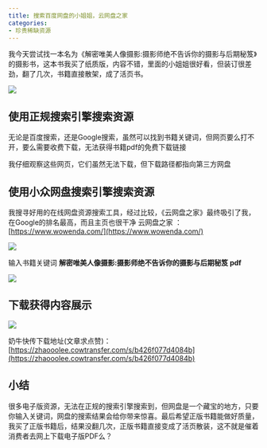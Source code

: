```yaml
---
title: 搜索百度网盘的小姐姐，云网盘之家
categories:
- 珍贵稀缺资源
---
```


我今天尝试找一本名为《解密唯美人像摄影:摄影师绝不告诉你的摄影与后期秘笈》的摄影书，这本书我买了纸质版，内容不错，里面的小姐姐很好看，但装订很差劲，翻了几次，书籍直接散架，成了活页书。

![](https://cdn.fangyuanxiaozhan.com/assets/1694166314278AJtAchaz.png)

## 使用正规搜索引擎搜索资源

无论是百度搜索，还是Google搜索，虽然可以找到书籍关键词，但网页要么打不开，要么需要收费下载，无法获得书籍pdf的免费下载链接

我仔细观察这些网页，它们虽然无法下载，但下载路径都指向第三方网盘

## 使用小众网盘搜索引擎搜索资源

我搜寻好用的在线网盘资源搜索工具，经过比较，《云网盘之家》最终吸引了我，在Google的排名最高，而且主页也很干净
云网盘之家 ：[https://www.wowenda.com/](https://www.wowenda.com/)

![](https://cdn.fangyuanxiaozhan.com/assets/1694166316873xERxEzz5.png)

输入书籍关键词 **解密唯美人像摄影:摄影师绝不告诉你的摄影与后期秘笈 pdf**

![](https://cdn.fangyuanxiaozhan.com/assets/1694166320458MM7xiJdK.png)

## 下载获得内容展示
![](https://cdn.fangyuanxiaozhan.com/assets/1694166396754jK0xb2Ai.gif)


奶牛快传下载地址(文章求点赞)： [https://zhaooolee.cowtransfer.com/s/b426f077d4084b](https://zhaooolee.cowtransfer.com/s/b426f077d4084b)


## 小结

很多电子版资源，无法在正规的搜索引擎搜索到，但网盘是一个藏宝的地方，只要你输入关键词，网盘的搜索结果会给你带来惊喜。最后希望正版书籍能做好质量，我买了正版书籍后，结果没翻几次，正版书籍直接变成了活页散装，这不就是催着消费者去网上下载电子版PDF么？